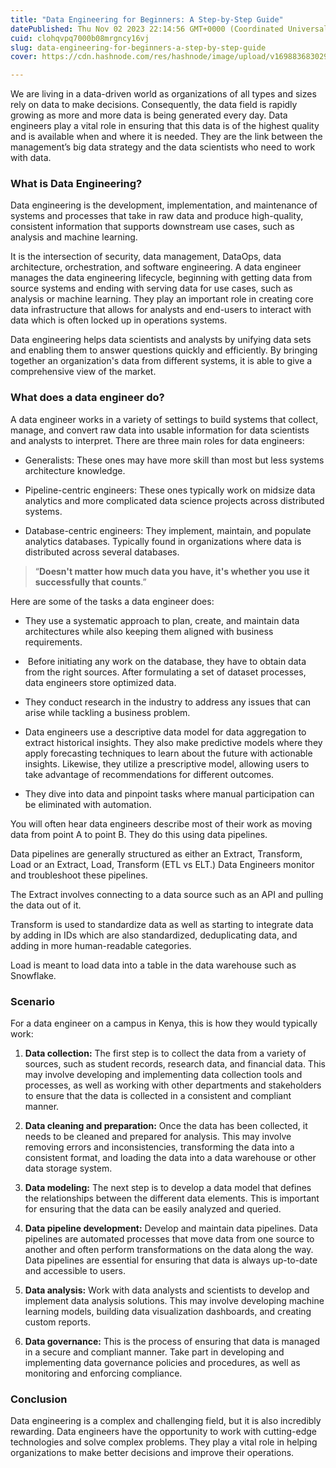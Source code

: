 ```yaml
---
title: "Data Engineering for Beginners: A Step-by-Step Guide"
datePublished: Thu Nov 02 2023 22:14:56 GMT+0000 (Coordinated Universal Time)
cuid: clohqvpq7000b08mrgncy16vj
slug: data-engineering-for-beginners-a-step-by-step-guide
cover: https://cdn.hashnode.com/res/hashnode/image/upload/v1698836830292/3ebdfa4c-6328-4105-95ba-d87de70bbb50.jpeg

---
```


We are living in a data-driven world as organizations of all types and sizes rely on data to make decisions. Consequently, the data field is rapidly growing as more and more data is being generated every day. Data engineers play a vital role in ensuring that this data is of the highest quality and is available when and where it is needed. They are the link between the management’s big data strategy and the data scientists who need to work with data.

### What is Data Engineering?

Data engineering is the development, implementation, and maintenance of systems and processes that take in raw data and produce high-quality, consistent information that supports downstream use cases, such as analysis and machine learning.

It is the intersection of security, data management, DataOps, data architecture, orchestration, and software engineering. A data engineer manages the data engineering lifecycle, beginning with getting data from source systems and ending with serving data for use cases, such as analysis or machine learning. They play an important role in creating core data infrastructure that allows for analysts and end-users to interact with data which is often locked up in operations systems.

Data engineering helps data scientists and analysts by unifying data sets and enabling them to answer questions quickly and efficiently. By bringing together an organization's data from different systems, it is able to give a comprehensive view of the market.

### What does a data engineer do?

A data engineer works in a variety of settings to build systems that collect, manage, and convert raw data into usable information for data scientists and analysts to interpret. There are three main roles for data engineers:

* Generalists: These ones may have more skill than most but less systems architecture knowledge.
    
* Pipeline-centric engineers: These ones typically work on midsize data analytics and more complicated data science projects across distributed systems.
    
* Database-centric engineers: They implement, maintain, and populate analytics databases. Typically found in organizations where data is distributed across several databases.
    

> “**Doesn't matter how much data you have, it's whether you use it successfully that counts**.”

Here are some of the tasks a data engineer does:

* They use a systematic approach to plan, create, and maintain data architectures while also keeping them aligned with business requirements.
    
*  Before initiating any work on the database, they have to obtain data from the right sources. After formulating a set of dataset processes, data engineers store optimized data. 
    
* They conduct research in the industry to address any issues that can arise while tackling a business problem. 
    
* Data engineers use a descriptive data model for data aggregation to extract historical insights. They also make predictive models where they apply forecasting techniques to learn about the future with actionable insights. Likewise, they utilize a prescriptive model, allowing users to take advantage of recommendations for different outcomes.
    
* They dive into data and pinpoint tasks where manual participation can be eliminated with automation.
    

You will often hear data engineers describe most of their work as moving data from point A to point B. They do this using data pipelines.

Data pipelines are generally structured as either an Extract, Transform, Load or an Extract, Load, Transform (ETL vs ELT.) Data Engineers monitor and troubleshoot these pipelines.

The Extract involves connecting to a data source such as an API and pulling the data out of it.

Transform is used to standardize data as well as starting to integrate data by adding in IDs which are also standardized, deduplicating data, and adding in more human-readable categories.

Load is meant to load data into a table in the data warehouse such as Snowflake.

### Scenario

For a data engineer on a campus in Kenya, this is how they would typically work:

1. **Data collection:** The first step is to collect the data from a variety of sources, such as student records, research data, and financial data. This may involve developing and implementing data collection tools and processes, as well as working with other departments and stakeholders to ensure that the data is collected in a consistent and compliant manner.
    
2. **Data cleaning and preparation:** Once the data has been collected, it needs to be cleaned and prepared for analysis. This may involve removing errors and inconsistencies, transforming the data into a consistent format, and loading the data into a data warehouse or other data storage system.
    
3. **Data modeling:** The next step is to develop a data model that defines the relationships between the different data elements. This is important for ensuring that the data can be easily analyzed and queried.
    
4. **Data pipeline development:** Develop and maintain data pipelines. Data pipelines are automated processes that move data from one source to another and often perform transformations on the data along the way. Data pipelines are essential for ensuring that data is always up-to-date and accessible to users.
    
5. **Data analysis:** Work with data analysts and scientists to develop and implement data analysis solutions. This may involve developing machine learning models, building data visualization dashboards, and creating custom reports.
    
6. **Data governance:** This is the process of ensuring that data is managed in a secure and compliant manner. Take part in developing and implementing data governance policies and procedures, as well as monitoring and enforcing compliance.
    

### Conclusion

Data engineering is a complex and challenging field, but it is also incredibly rewarding. Data engineers have the opportunity to work with cutting-edge technologies and solve complex problems. They play a vital role in helping organizations to make better decisions and improve their operations.